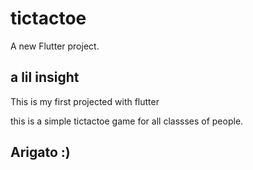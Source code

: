 # tictactoe

A new Flutter project.

## a lil insight

This is my first projected with flutter

this is a simple tictactoe game for all classses of people. 

## Arigato :)